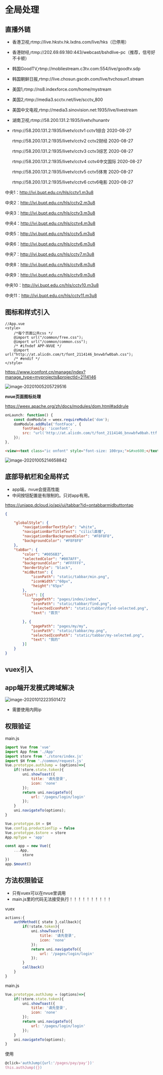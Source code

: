 # 全局处理

## 直播外链

- 香港卫视,rtmp://live.hkstv.hk.lxdns.com/live/hks（已停用）

- 香港财经,rtmp://202.69.69.180:443/webcast/bshdlive-pc（推荐，信号好不卡顿）

- 韩国GoodTV,rtmp://mobliestream.c3tv.com:554/live/goodtv.sdp

- 韩国朝鲜日报,rtmp://live.chosun.gscdn.com/live/tvchosun1.stream

- 美国1,rtmp://ns8.indexforce.com/home/mystream

- 美国2,rtmp://media3.scctv.net/live/scctv_800

- 美国中文电视,rtmp://media3.sinovision.net:1935/live/livestream

- 湖南卫视,rtmp://58.200.131.2:1935/livetv/hunantv

- rtmp://58.200.131.2:1935/livetv/cctv1  cctv1综合  2020-08-27

  rtmp://58.200.131.2:1935/livetv/cctv2  cctv2财经  2020-08-27

  rtmp://58.200.131.2:1935/livetv/cctv3  cctv3综艺  2020-08-27

  rtmp://58.200.131.2:1935/livetv/cctv4  cctv4中文国际  2020-08-27

  rtmp://58.200.131.2:1935/livetv/cctv5  cctv5体育  2020-08-27

  rtmp://58.200.131.2:1935/livetv/cctv6  cctv6电影  2020-08-27

中央1：http://ivi.bupt.edu.cn/hls/cctv1.m3u8

中央2：http://ivi.bupt.edu.cn/hls/cctv2.m3u8

中央3：http://ivi.bupt.edu.cn/hls/cctv3.m3u8

中央4：http://ivi.bupt.edu.cn/hls/cctv4.m3u8

中央5：http://ivi.bupt.edu.cn/hls/cctv5.m3u8

中央6：http://ivi.bupt.edu.cn/hls/cctv6.m3u8

中央7：http://ivi.bupt.edu.cn/hls/cctv7.m3u8

中央8：http://ivi.bupt.edu.cn/hls/cctv8.m3u8

中央9：http://ivi.bupt.edu.cn/hls/cctv9.m3u8

中央10：http://ivi.bupt.edu.cn/hls/cctv10.m3u8

中央11：http://ivi.bupt.edu.cn/hls/cctv11.m3u8

##  图标和样式引入

```vue
//App.vue
<style>
    /*每个页面公共css */
    @import url("/common/free.css");
    @import url("/common/common.css");
    /* #ifndef APP-NVUE */
    @import url("http://at.alicdn.com/t/font_2114146_bnvwbfw0bah.css");
    /* #endif */
</style>
```

https://www.iconfont.cn/manage/index?manage_type=myprojects&projectId=2114146

![image-20201005205729516](../../../.vuepress/public/assets/img/image-20201005205729516.png)

**nvue页面图标处理**

https://weex.apache.org/zh/docs/modules/dom.html#addrule

```js
onLaunch: function() {
    const domModule = weex.requireModule('dom');
    domModule.addRule('fontFace', {
        fontFamily: 'iconfont',
        src: "url('http://at.alicdn.com/t/font_2114146_bnvwbfw0bah.ttf')"
    });
},
```

```html
<view><text class="ic onfont" style="font-size: 100rpx;">&#xe600;</text></view>
```

![image-20201005214658842](../../../.vuepress/public/assets/img/image-20201005214658842.png)

## 底部导航栏和全局样式

- app端，nvue会提高性能
- 中间按钮配置是有限制的。只对app有用。

https://uniapp.dcloud.io/api/ui/tabbar?id=ontabbarmidbuttontap

```json
{

    "globalStyle": {
        "navigationBarTextStyle": "white",
        "navigationBarTitleText": "cilicl直播",
        "navigationBarBackgroundColor": "#F8F8F8",
        "backgroundColor": "#F8F8F8"
    },
    "tabBar": {
        "color": "#0056B3",
        "selectedColor": "#007AFF",
        "backgroundColor": "#FFFFFF",
        "borderStyle": "black",
        "midButton": {
            "iconPath": "static/tabbar/min.png",
            "iconWidth":"60px",
            "height":"65px"
        },
        "list": [{
            "pagePath": "pages/index/index",
            "iconPath": "static/tabbar/find.png",
            "selectedIconPath": "static/tabbar/find-selected.png",
            "text": "首页"

        }, {
            "pagePath": "pages/my/my",
            "iconPath": "static/tabbar/my.png",
            "selectedIconPath": "static/tabbar/my-selected.png",
            "text": "我的"
        }]
    }
}

```

## vuex引入

## app端开发模式跨域解决

![image-20201012223501472](../../../.vuepress/public/assets/img/image-20201012223501472.png)

- 需要使用内网ip

## 权限验证

main.js

```js
import Vue from 'vue'
import App from './App'
import store from './store/index.js'
import $H from './common/request.js'
Vue.prototype.authJump = (options)=>{
	if(!store.state.token){
		uni.showToast({
			title: '请先登录',
			icon: 'none'
		});
		return uni.navigateTo({
			url: '/pages/login/login'
		});
	}
	uni.navigateTo(options);
}

Vue.prototype.$H = $H
Vue.config.productionTip = false
Vue.prototype.$store = store
App.mpType = 'app'

const app = new Vue({
    ...App,
		store
})
app.$mount()

```

## 方法权限验证

- 只有vuex可以在nvue里调用
- main.js里的代码无法接受执行！！！！！！！！！！

vuex

```js
actions:{
    authMethod({ state },callback){
        if(!state.token){
            uni.showToast({
                title: '请先登录',
                icon: 'none'
            });
            return uni.navigateTo({
                url: '/pages/login/login'
            });
        }
        callback()
    }
}

```

main.js

```js
Vue.prototype.authJump = (options)=>{
	if(!store.state.token){
		uni.showToast({
			title: '请先登录',
			icon: 'none'
		});
		return uni.navigateTo({
			url: '/pages/login/login'
		});
	}
	uni.navigateTo(options);
}
```

使用

```js
@click='authJump({url:'/pages/pay/pay'})'
this.authJump({})
```

